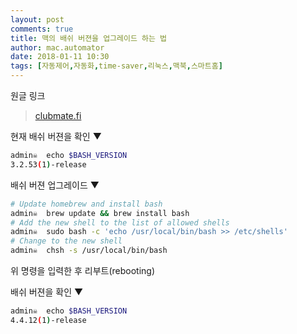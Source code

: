 ```yaml
---
layout: post
comments: true
title: 맥의 배쉬 버젼을 업그레이드 하는 법
author: mac.automator
date: 2018-01-11 10:30
tags: [자동제어,자동화,time-saver,리눅스,맥북,스마트홈]
---
```


원글 링크
><a href='http://clubmate.fi/upgrade-to-bash-4-in-mac-os-x/'>clubmate.fi
</a>
<!--more-->

현재 배쉬 버젼을 확인 ▼

```bash
admin☠  echo $BASH_VERSION
3.2.53(1)-release
```

배쉬 버젼 업그레이드 ▼

```bash
# Update homebrew and install bash
admin☠  brew update && brew install bash
# Add the new shell to the list of allowed shells
admin☠  sudo bash -c 'echo /usr/local/bin/bash >> /etc/shells'
# Change to the new shell
admin☠  chsh -s /usr/local/bin/bash 
```

위 명령을 입력한 후 리부트(rebooting)

배쉬 버젼을 확인 ▼

```bash
admin☠  echo $BASH_VERSION
4.4.12(1)-release
```

